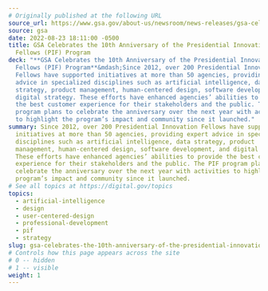 ```yaml
---
# Originally published at the following URL
source_url: https://www.gsa.gov/about-us/newsroom/news-releases/gsa-celebrates-the-10th-anniversary-of-the-presidential-innovation-fellows-program-08232022
source: gsa
date: 2022-08-23 18:11:00 -0500
title: GSA Celebrates the 10th Anniversary of the Presidential Innovation
  Fellows (PIF) Program
deck: "**GSA Celebrates the 10th Anniversary of the Presidential Innovation
  Fellows (PIF) Program**&mdash;Since 2012, over 200 Presidential Innovation
  Fellows have supported initiatives at more than 50 agencies, providing expert
  advice in specialized disciplines such as artificial intelligence, data
  strategy, product management, human-centered design, software development, and
  digital strategy. These efforts have enhanced agencies’ abilities to provide
  the best customer experience for their stakeholders and the public. The PIF
  program plans to celebrate the anniversary over the next year with activities
  to highlight the program’s impact and community since it launched."
summary: Since 2012, over 200 Presidential Innovation Fellows have supported
  initiatives at more than 50 agencies, providing expert advice in specialized
  disciplines such as artificial intelligence, data strategy, product
  management, human-centered design, software development, and digital strategy.
  These efforts have enhanced agencies’ abilities to provide the best customer
  experience for their stakeholders and the public. The PIF program plans to
  celebrate the anniversary over the next year with activities to highlight the
  program’s impact and community since it launched.
# See all topics at https://digital.gov/topics
topics:
  - artificial-intelligence
  - design
  - user-centered-design
  - professional-development
  - pif
  - strategy
slug: gsa-celebrates-the-10th-anniversary-of-the-presidential-innovation-fellows-pif-program
# Controls how this page appears across the site
# 0 -- hidden
# 1 -- visible
weight: 1
---
```

